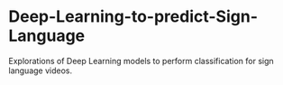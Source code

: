 # Deep-Learning-to-predict-Sign-Language
Explorations of Deep Learning models to perform classification for sign language videos.

